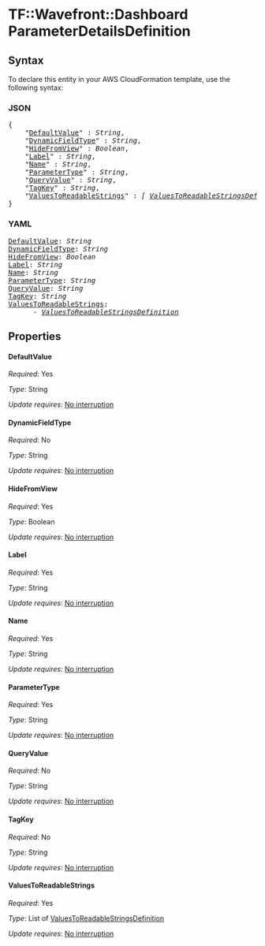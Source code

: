 # TF::Wavefront::Dashboard ParameterDetailsDefinition

## Syntax

To declare this entity in your AWS CloudFormation template, use the following syntax:

### JSON

<pre>
{
    "<a href="#defaultvalue" title="DefaultValue">DefaultValue</a>" : <i>String</i>,
    "<a href="#dynamicfieldtype" title="DynamicFieldType">DynamicFieldType</a>" : <i>String</i>,
    "<a href="#hidefromview" title="HideFromView">HideFromView</a>" : <i>Boolean</i>,
    "<a href="#label" title="Label">Label</a>" : <i>String</i>,
    "<a href="#name" title="Name">Name</a>" : <i>String</i>,
    "<a href="#parametertype" title="ParameterType">ParameterType</a>" : <i>String</i>,
    "<a href="#queryvalue" title="QueryValue">QueryValue</a>" : <i>String</i>,
    "<a href="#tagkey" title="TagKey">TagKey</a>" : <i>String</i>,
    "<a href="#valuestoreadablestrings" title="ValuesToReadableStrings">ValuesToReadableStrings</a>" : <i>[ <a href="valuestoreadablestringsdefinition.md">ValuesToReadableStringsDefinition</a>, ... ]</i>
}
</pre>

### YAML

<pre>
<a href="#defaultvalue" title="DefaultValue">DefaultValue</a>: <i>String</i>
<a href="#dynamicfieldtype" title="DynamicFieldType">DynamicFieldType</a>: <i>String</i>
<a href="#hidefromview" title="HideFromView">HideFromView</a>: <i>Boolean</i>
<a href="#label" title="Label">Label</a>: <i>String</i>
<a href="#name" title="Name">Name</a>: <i>String</i>
<a href="#parametertype" title="ParameterType">ParameterType</a>: <i>String</i>
<a href="#queryvalue" title="QueryValue">QueryValue</a>: <i>String</i>
<a href="#tagkey" title="TagKey">TagKey</a>: <i>String</i>
<a href="#valuestoreadablestrings" title="ValuesToReadableStrings">ValuesToReadableStrings</a>: <i>
      - <a href="valuestoreadablestringsdefinition.md">ValuesToReadableStringsDefinition</a></i>
</pre>

## Properties

#### DefaultValue

_Required_: Yes

_Type_: String

_Update requires_: [No interruption](https://docs.aws.amazon.com/AWSCloudFormation/latest/UserGuide/using-cfn-updating-stacks-update-behaviors.html#update-no-interrupt)

#### DynamicFieldType

_Required_: No

_Type_: String

_Update requires_: [No interruption](https://docs.aws.amazon.com/AWSCloudFormation/latest/UserGuide/using-cfn-updating-stacks-update-behaviors.html#update-no-interrupt)

#### HideFromView

_Required_: Yes

_Type_: Boolean

_Update requires_: [No interruption](https://docs.aws.amazon.com/AWSCloudFormation/latest/UserGuide/using-cfn-updating-stacks-update-behaviors.html#update-no-interrupt)

#### Label

_Required_: Yes

_Type_: String

_Update requires_: [No interruption](https://docs.aws.amazon.com/AWSCloudFormation/latest/UserGuide/using-cfn-updating-stacks-update-behaviors.html#update-no-interrupt)

#### Name

_Required_: Yes

_Type_: String

_Update requires_: [No interruption](https://docs.aws.amazon.com/AWSCloudFormation/latest/UserGuide/using-cfn-updating-stacks-update-behaviors.html#update-no-interrupt)

#### ParameterType

_Required_: Yes

_Type_: String

_Update requires_: [No interruption](https://docs.aws.amazon.com/AWSCloudFormation/latest/UserGuide/using-cfn-updating-stacks-update-behaviors.html#update-no-interrupt)

#### QueryValue

_Required_: No

_Type_: String

_Update requires_: [No interruption](https://docs.aws.amazon.com/AWSCloudFormation/latest/UserGuide/using-cfn-updating-stacks-update-behaviors.html#update-no-interrupt)

#### TagKey

_Required_: No

_Type_: String

_Update requires_: [No interruption](https://docs.aws.amazon.com/AWSCloudFormation/latest/UserGuide/using-cfn-updating-stacks-update-behaviors.html#update-no-interrupt)

#### ValuesToReadableStrings

_Required_: Yes

_Type_: List of <a href="valuestoreadablestringsdefinition.md">ValuesToReadableStringsDefinition</a>

_Update requires_: [No interruption](https://docs.aws.amazon.com/AWSCloudFormation/latest/UserGuide/using-cfn-updating-stacks-update-behaviors.html#update-no-interrupt)

